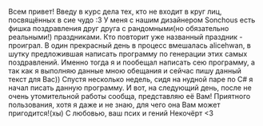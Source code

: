 Всем привет! Введу в курс дела тех, кто не входит в круг лиц, посвящённых в сие чудо :3 У меня с нашим дизайнером Sonchous есть фишка поздравления друг друга с рандомными(но обязательно реальными!) праздниками. Кто повторит уже названный праздник - проиграл. В один прекрасный день в процесс вмешалась alicehwan, в шутку предложившая написать программу по генерации этих самых поздравлений. Именно тогда я и пообещал написать сею программу, а так как я выполняю данные мною обещания и сейчас пишу данный текст для Вас)) Спустя несколько недель, сидя на нудной паре по C# я начал писать данную программу. И вот, на следующий день, после не очень утомительной работы сообща, представляю её Вам! Приятного пользования, хотя я даже и не знаю, для чего она Вам может пригодится!(хы) 
С любовью, ваш псих и гений Некочёрт <3
